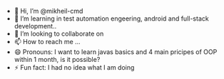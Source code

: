 - 👋 Hi, I’m @mikheil-cmd
- 👀 I’m learning in test automation engeering, android and full-stack development..
- 💞️ I’m looking to collaborate on 
- 📫 How to reach me ...
- 😄 Pronouns: I want to learn javas basics and 4 main pricipes of OOP within 1 month, is it possible?
- ⚡ Fun fact: I had no idea what I am doing

<!---
mikheil-cmd/mikheil-cmd is a ✨ special ✨ repository because its `README.md` (this file) appears on your GitHub profile.
You can click the Preview link to take a look at your changes.
--->
